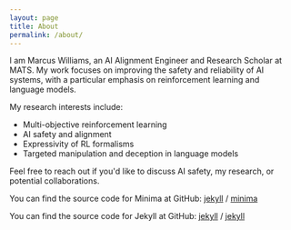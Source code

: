 ```yaml
---
layout: page
title: About
permalink: /about/
---
```


I am Marcus Williams, an AI Alignment Engineer and Research Scholar at MATS. My work focuses on improving the safety and reliability of AI systems, with a particular emphasis on reinforcement learning and language models.

My research interests include:
- Multi-objective reinforcement learning
- AI safety and alignment
- Expressivity of RL formalisms
- Targeted manipulation and deception in language models

Feel free to reach out if you'd like to discuss AI safety, my research, or potential collaborations.

You can find the source code for Minima at GitHub:
[jekyll][jekyll-organization] /
[minima](https://github.com/jekyll/minima)

You can find the source code for Jekyll at GitHub:
[jekyll][jekyll-organization] /
[jekyll](https://github.com/jekyll/jekyll)


[jekyll-organization]: https://github.com/jekyll

